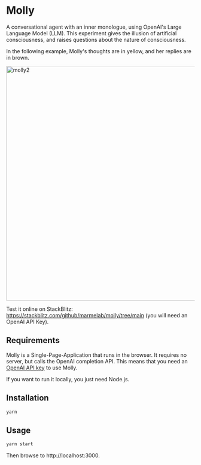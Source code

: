 # Molly

A conversational agent with an inner monologue, using OpenAI's Large Language Model (LLM). This experiment gives the illusion of artificial consciousness, and raises questions about the nature of consciousness.

In the following example, Molly's thoughts are in yellow, and her replies are in brown.

<img width="628" alt="molly2" src="https://github.com/marmelab/molly/assets/99944/d4e90862-0611-4aa0-87c8-0ad4891600d9">

Test it online on StackBlitz: https://stackblitz.com/github/marmelab/molly/tree/main (you will need an OpenAI API Key). 

## Requirements

Molly is a Single-Page-Application that runs in the browser. It requires no server, but calls the OpenAI completion API. This means that you need an [OpenAI API key](https://openai.com/blog/openai-api) to use Molly. 

If you want to run it locally, you just need Node.js. 

## Installation

```bash
yarn
```

## Usage

```bash
yarn start
```

Then browse to http://localhost:3000.
